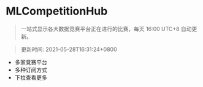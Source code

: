 # MLCompetitionHub

> 一站式显示各大数据竞赛平台正在进行的比赛，每天 16:00 UTC+8 自动更新。
  
> 更新时间: 2021-05-28T16:31:24+0800 

* 多家竞赛平台
* 多种订阅方式
* 下拉查看更多